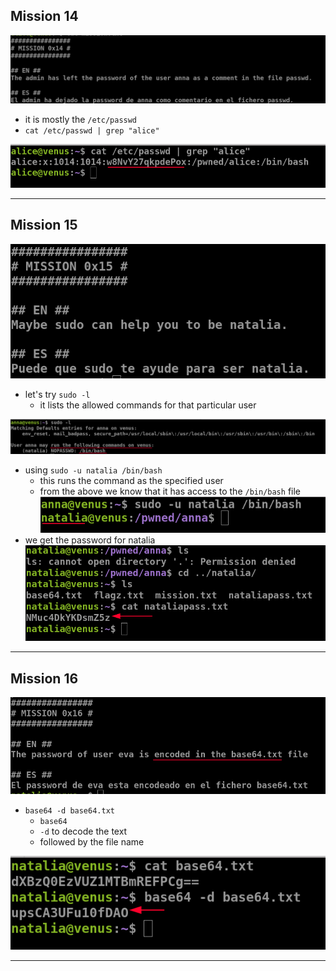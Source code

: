 ## Mission 14

![28](images/28.png)
- it is mostly the `/etc/passwd`
- `cat /etc/passwd | grep "alice"`

![29](images/29.png)

***

## Mission 15

![30](images/30.png)
- let's try `sudo -l`
	- it lists the allowed commands for that particular user

![31](images/31.png)
- using `sudo -u natalia /bin/bash`
	- this runs the command as the specified user
	- from the above we know that it has access to the `/bin/bash` file
![32](images/32.png)
- we get the password for natalia
![33](images/33.png)
***

## Mission 16

![34](images/34.png)
- `base64 -d base64.txt`
	- `base64`
	- `-d` to decode the text
	- followed by the file name

![35](images/35.png)
***

